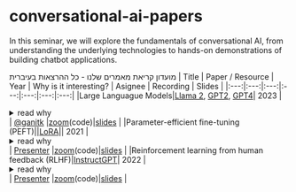 # conversational-ai-papers
In this seminar, we will explore the fundamentals of conversational AI, from understanding the underlying technologies to hands-on demonstrations of building chatbot applications.


מועדון קריאת מאמרים שלנו - כל ההרצאות בעיברית
| Title | Paper / Resource | Year | Why is it interesting? | Asignee | Recording | Slides |
|:---:|:---:|:---:|:---:|:---:|:---:|:---:|
|Large Languague Models|[Llama 2](https://ai.meta.com/research/publications/llama-2-open-foundation-and-fine-tuned-chat-models/), [GPT2](https://d4mucfpksywv.cloudfront.net/better-language-models/language_models_are_unsupervised_multitask_learners.pdf), [GPT4](https://arxiv.org/pdf/2303.08774.pdf)| 2023 | <details><summary>read why</summary> A review of the greatest and latest LLMs.</details> |  [@ganitk]() |[zoom](TBD)(code)|[slides](TBD) |
|Parameter-efficient fine-tuning (PEFT)||[LoRA](https://arxiv.org/pdf/2106.09685.pdf)|| 2021 | <details><summary>read why</summary> The paper that chatGPT was based on. In the paper the authors use reinforcement learning technique that encoporates human feedback as the reward. Outputs from the 1.3B parameter InstructGPT model are preferred on outputs from the 175B GPT-3 </details> |  [Presenter]() |[zoom](TBD)(code)|[slides](TBD) |
|Reinforcement learning from human feedback (RLHF)|[InstructGPT](https://arxiv.org/pdf/2203.02155.pdf)| 2022 | <details><summary>read why</summary> The paper that chatGPT was based on. In the paper the authors use reinforcement learning technique that encoporates human feedback as the reward. Outputs from the 1.3B parameter InstructGPT model are preferred on outputs from the 175B GPT-3 </details> |  [Presenter]() |[zoom](TBD)(code)|[slides](TBD) |

